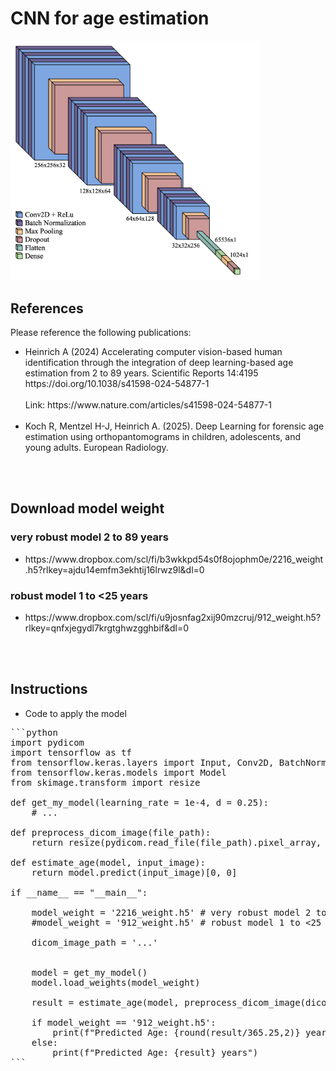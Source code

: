 # CNN for age estimation
<img src="CNN.png" alt="Model" width="400" style="text-align: center;"/>



## References
Please reference the following publications:
<ul>
   <li>Heinrich A (2024) Accelerating computer vision-based human identification through the integration of deep learning-based age estimation from 2 to 89 years. Scientific Reports 14:4195 https://doi.org/10.1038/s41598-024-54877-1<br/><br/>Link: https://www.nature.com/articles/s41598-024-54877-1<br/><br/></li>
   <li>Koch R, Mentzel H-J, Heinrich A. (2025). Deep Learning for forensic age estimation using orthopantomograms in children, adolescents, and young adults. European Radiology.</li>
</ul>

<br/><br/>
## Download model weight
### very robust model 2 to 89 years
<ul><li>https://www.dropbox.com/scl/fi/b3wkkpd54s0f8ojophm0e/2216_weight.h5?rlkey=ajdu14emfm3ekhtij16lrwz9l&dl=0</li></ul>

### robust model 1 to <25 years
<ul><li>https://www.dropbox.com/scl/fi/u9josnfag2xij90mzcruj/912_weight.h5?rlkey=qnfxjegydl7krgtghwzgghbif&dl=0</li></ul>

<br/><br/>
## Instructions
* Code to apply the model
   
<pre>
```python
import pydicom
import tensorflow as tf
from tensorflow.keras.layers import Input, Conv2D, BatchNormalization, MaxPooling2D, Dropout, Flatten, Dense
from tensorflow.keras.models import Model
from skimage.transform import resize

def get_my_model(learning_rate = 1e-4, d = 0.25):
    # ...
    
def preprocess_dicom_image(file_path):
    return resize(pydicom.read_file(file_path).pixel_array, (256, 256)).reshape(1, 256, 256, 1) 

def estimate_age(model, input_image):
    return model.predict(input_image)[0, 0]

if __name__ == "__main__":

    model_weight = '2216_weight.h5' # very robust model 2 to 89 years
    #model_weight = '912_weight.h5' # robust model 1 to <25 years
    
    dicom_image_path = '...'
    

    model = get_my_model()
    model.load_weights(model_weight)
    
    result = estimate_age(model, preprocess_dicom_image(dicom_image_path))

    if model_weight == '912_weight.h5':
        print(f"Predicted Age: {round(result/365.25,2)} years")
    else:
        print(f"Predicted Age: {result} years")
```
</pre>
